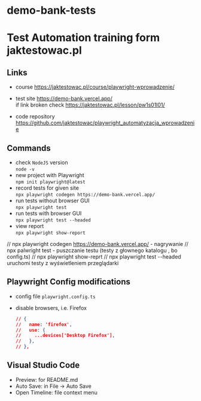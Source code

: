 # demo-bank-tests

# Test Automation training form jaktestowac.pl 

## Links

- course <https://jaktestowac.pl/course/playwright-wprowadzenie/>
- test site <https://demo-bank.vercel.app/>  
if link broken check <https://jaktestowac.pl/lesson/pw1s01l01/>

- code repository <https://github.com/jaktestowac/playwright_automatyzacja_wprowadzenie>

## Commands

- check `NodeJS` version  
`node -v`
- new project with Playwright  
`npm init playwright@latest`
- record tests for given site  
`npx playwright codegen https://demo-bank.vercel.app/`
- run tests without browser GUI  
`npx playwright test`
- run tests with browser GUI  
`npx playwright test --headed`
- view report  
`npx playwright show-report`

// npx playwright codegen <https://demo-bank.vercel.app/>  - nagrywanie
// npx palwright test  - puszczanie testu (testy z głownego katalogu , bo config.ts)
// npx playwright show-reprt
// npx playwright test --headed uruchomi testy z wyświetleniem przeglądarki

## Playwright Config modifications

- config file `playwright.config.ts`
- disable browsers, i.e. Firefox  

    ```json
    // {
    //   name: 'firefox',
    //   use: {
    //     ...devices['Desktop Firefox'],
    //   },
    // },
    ```

## Visual Studio Code
- Preview: for README.md
- Auto Save: in File -> Auto Save
- Open Timeline: file context menu